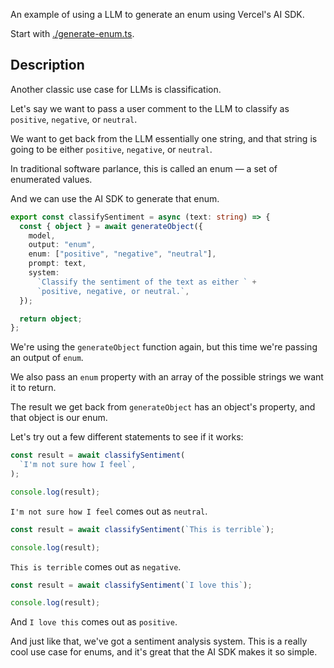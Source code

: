 An example of using a LLM to generate an enum using Vercel's AI SDK.

Start with [./generate-enum.ts](./generate-enum.ts).

## Description

Another classic use case for LLMs is classification.

Let's say we want to pass a user comment to the LLM to classify as `positive`, `negative`, or `neutral`.

We want to get back from the LLM essentially one string, and that string is going to be either `positive`, `negative`, or `neutral`.

In traditional software parlance, this is called an enum — a set of enumerated values.

And we can use the AI SDK to generate that enum.

```ts
export const classifySentiment = async (text: string) => {
  const { object } = await generateObject({
    model,
    output: "enum",
    enum: ["positive", "negative", "neutral"],
    prompt: text,
    system:
      `Classify the sentiment of the text as either ` +
      `positive, negative, or neutral.`,
  });

  return object;
};
```

We're using the `generateObject` function again, but this time we're passing an output of `enum`.

We also pass an `enum` property with an array of the possible strings we want it to return.

The result we get back from `generateObject` has an object's property, and that object is our enum.

Let's try out a few different statements to see if it works:

```ts
const result = await classifySentiment(
  `I'm not sure how I feel`,
);

console.log(result);
```

`I'm not sure how I feel` comes out as `neutral`.

```ts
const result = await classifySentiment(`This is terrible`);

console.log(result);
```

`This is terrible` comes out as `negative`.

```ts
const result = await classifySentiment(`I love this`);

console.log(result);
```

And `I love this` comes out as `positive`.

And just like that, we've got a sentiment analysis system. This is a really cool use case for enums, and it's great that the AI SDK makes it so simple.
